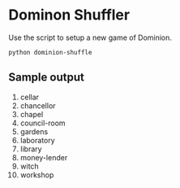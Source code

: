Dominon Shuffler
================

Use the script to setup a new game of Dominion.

	python dominion-shuffle

Sample output
-------------

1. cellar
2. chancellor
3. chapel
4. council-room
5. gardens
6. laboratory
7. library
8. money-lender
9. witch
10. workshop
